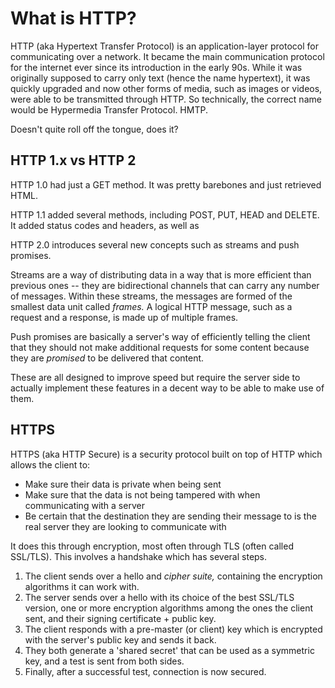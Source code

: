 # What is HTTP?

HTTP (aka Hypertext Transfer Protocol) is an application-layer protocol for communicating over a network. It became the main communication protocol for the internet ever since its introduction in the early 90s. While it was originally supposed to carry only text (hence the name hypertext), it was quickly upgraded and now other forms of media, such as images or videos, were able to be transmitted through HTTP. So technically, the correct name would be Hypermedia Transfer Protocol. HMTP. 

Doesn't quite roll off the tongue, does it?

## HTTP 1.x vs HTTP 2

HTTP 1.0 had just a GET method. It was pretty barebones and just retrieved HTML.

HTTP 1.1 added several methods, including POST, PUT, HEAD and DELETE. It added status codes and headers, as well as 

HTTP 2.0 introduces several new concepts such as streams and push promises. 

Streams are a way of distributing data in a way that is more efficient than previous ones -- they are bidirectional channels that can carry any number of messages. Within these streams, the messages are formed of the smallest data unit called _frames._ A logical HTTP message, such as a request and a response, is made up of multiple frames. 

Push promises are basically a server's way of efficiently telling the client that they should not make additional requests for some content because they are _promised_ to be delivered that content.

These are all designed to improve speed but require the server side to actually implement these features in a decent way to be able to make use of them. 

## HTTPS

HTTPS (aka HTTP Secure) is a security protocol built on top of HTTP which allows the client to:
- Make sure their data is private when being sent
- Make sure that the data is not being tampered with when communicating with a server
- Be certain that the destination they are sending their message to is the real server they are looking to communicate with

It does this through encryption, most often through TLS (often called SSL/TLS). This involves a handshake which has several steps.
1. The client sends over a hello and *cipher suite,* containing the encryption algorithms it can work with.
2. The server sends over a hello with its choice of the best SSL/TLS version, one or more encryption algorithms among the ones the client sent, and their signing certificate + public key.
3. The client responds with a pre-master (or client) key which is encrypted with the server's public key and sends it back.
4. They both generate a 'shared secret' that can be used as a symmetric key, and a test is sent from both sides.
5. Finally, after a successful test, connection is now secured.